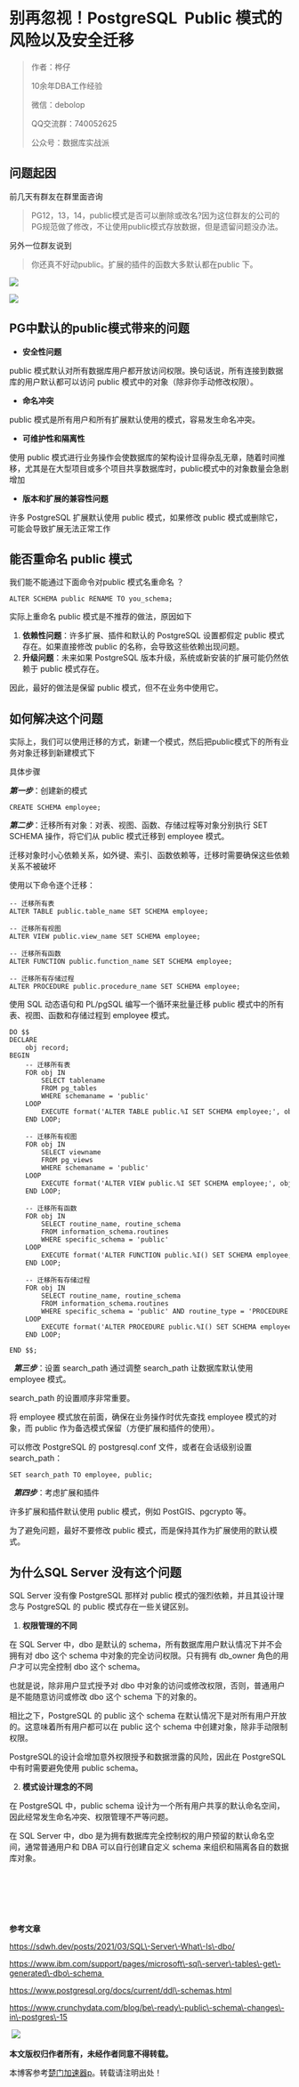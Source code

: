 
# 别再忽视！PostgreSQL  Public 模式的风险以及安全迁移



> 作者：桦仔 
> 
> 
> 10余年DBA工作经验
> 
> 
> 微信：debolop
> 
> 
> QQ交流群：740052625
> 
> 
> 公众号：数据库实战派


## 问题起因


前几天有群友在群里面咨询



> PG12，13，14，public模式是否可以删除或改名?因为这位群友的公司的PG规范做了修改，不让使用public模式存放数据，但是遗留问题没办法。


另外一位群友说到



> 你还真不好动public。扩展的插件的函数大多默认都在public 下。


![](https://img2024.cnblogs.com/blog/257159/202410/257159-20241019111702684-1864297381.png)


![](https://img2024.cnblogs.com/blog/257159/202410/257159-20241019111713710-1015154007.png)


## PG中默认的public模式带来的问题


* **安全性问题**


public 模式默认对所有数据库用户都开放访问权限。换句话说，所有连接到数据库的用户默认都可以访问 public 模式中的对象（除非你手动修改权限）。


* **命名冲突**


public 模式是所有用户和所有扩展默认使用的模式，容易发生命名冲突。


* **可维护性和隔离性**


使用 public 模式进行业务操作会使数据库的架构设计显得杂乱无章，随着时间推移，尤其是在大型项目或多个项目共享数据库时，public模式中的对象数量会急剧增加


* **版本和扩展的兼容性问题**


许多 PostgreSQL 扩展默认使用 public 模式，如果修改 public 模式或删除它，可能会导致扩展无法正常工作


## 能否重命名 public 模式


我们能不能通过下面命令对public 模式名重命名 ？



```
ALTER SCHEMA public RENAME TO you_schema;
```

实际上重命名 public 模式是不推荐的做法，原因如下


1. **依赖性问题**：许多扩展、插件和默认的 PostgreSQL 设置都假定 public 模式存在。如果直接修改 public 的名称，会导致这些依赖出现问题。
2. **升级问题**：未来如果 PostgreSQL 版本升级，系统或新安装的扩展可能仍然依赖于 public 模式存在。


因此，最好的做法是保留 public 模式，但不在业务中使用它。


## 如何解决这个问题


实际上，我们可以使用迁移的方式，新建一个模式，然后把public模式下的所有业务对象迁移到新建模式下


具体步骤


***第一步***：创建新的模式



```
CREATE SCHEMA employee;
```

***第二步***：迁移所有对象：对表、视图、函数、存储过程等对象分别执行 SET SCHEMA 操作，将它们从 public 模式迁移到 employee 模式。


迁移对象时小心依赖关系，如外键、索引、函数依赖等，迁移时需要确保这些依赖关系不被破坏


使用以下命令逐个迁移：



```
-- 迁移所有表
ALTER TABLE public.table_name SET SCHEMA employee;

-- 迁移所有视图
ALTER VIEW public.view_name SET SCHEMA employee;

-- 迁移所有函数
ALTER FUNCTION public.function_name SET SCHEMA employee;

-- 迁移所有存储过程
ALTER PROCEDURE public.procedure_name SET SCHEMA employee;
```

使用 SQL 动态语句和 PL/pgSQL 编写一个循环来批量迁移 public 模式中的所有表、视图、函数和存储过程到 employee 模式。



```
DO $$ 
DECLARE
    obj record;
BEGIN
    -- 迁移所有表
    FOR obj IN
        SELECT tablename
        FROM pg_tables
        WHERE schemaname = 'public'
    LOOP
        EXECUTE format('ALTER TABLE public.%I SET SCHEMA employee;', obj.tablename);
    END LOOP;

    -- 迁移所有视图
    FOR obj IN
        SELECT viewname
        FROM pg_views
        WHERE schemaname = 'public'
    LOOP
        EXECUTE format('ALTER VIEW public.%I SET SCHEMA employee;', obj.viewname);
    END LOOP;

    -- 迁移所有函数
    FOR obj IN
        SELECT routine_name, routine_schema
        FROM information_schema.routines
        WHERE specific_schema = 'public'
    LOOP
        EXECUTE format('ALTER FUNCTION public.%I() SET SCHEMA employee;', obj.routine_name);
    END LOOP;

    -- 迁移所有存储过程
    FOR obj IN
        SELECT routine_name, routine_schema
        FROM information_schema.routines
        WHERE specific_schema = 'public' AND routine_type = 'PROCEDURE'
    LOOP
        EXECUTE format('ALTER PROCEDURE public.%I() SET SCHEMA employee;', obj.routine_name);
    END LOOP;

END $$;
```

 
***第三步***：设置 search\_path 通过调整 search\_path 让数据库默认使用 employee 模式。


search\_path 的设置顺序非常重要。


将 employee 模式放在前面，确保在业务操作时优先查找 employee 模式的对象，而 public 作为备选模式保留（方便扩展和插件的使用）。


可以修改 PostgreSQL 的 postgresql.conf 文件，或者在会话级别设置 search\_path：



```
SET search_path TO employee, public;
```

 
***第四步***：考虑扩展和插件


许多扩展和插件默认使用 public 模式，例如 PostGIS、pgcrypto 等。


为了避免问题，最好不要修改 public 模式，而是保持其作为扩展使用的默认模式。


## 为什么SQL Server 没有这个问题


SQL Server 没有像 PostgreSQL 那样对 public 模式的强烈依赖，并且其设计理念与 PostgreSQL 的 public 模式存在一些关键区别。


1. **权限管理的不同**


在 SQL Server 中，dbo 是默认的 schema，所有数据库用户默认情况下并不会拥有对 dbo 这个 schema 中对象的完全访问权限。只有拥有 db\_owner 角色的用户才可以完全控制 dbo 这个 schema。


也就是说，除非用户显式授予对 dbo 中对象的访问或修改权限，否则，普通用户是不能随意访问或修改 dbo 这个 schema 下的对象的。


相比之下，PostgreSQL 的 public 这个 schema 在默认情况下是对所有用户开放的。这意味着所有用户都可以在 public 这个 schema 中创建对象，除非手动限制权限。


PostgreSQL的设计会增加意外权限授予和数据泄露的风险，因此在 PostgreSQL 中有时需要避免使用 public schema。


2. **模式设计理念的不同**


在 PostgreSQL 中，public schema 设计为一个所有用户共享的默认命名空间，因此经常发生命名冲突、权限管理不严等问题。


在 SQL Server 中，dbo 是为拥有数据库完全控制权的用户预留的默认命名空间，通常普通用户和 DBA 可以自行创建自定义 schema 来组织和隔离各自的数据库对象。


 


 



 


**参考文章**


https://sdwh.dev/posts/2021/03/SQL\-Server\-What\-Is\-dbo/


https://www.ibm.com/support/pages/microsoft\-sql\-server\-tables\-get\-generated\-dbo\-schema 


https://www.postgresql.org/docs/current/ddl\-schemas.html


https://www.crunchydata.com/blog/be\-ready\-public\-schema\-changes\-in\-postgres\-15


 ![](https://img2024.cnblogs.com/blog/257159/202409/257159-20240908204310924-1005667056.png)


**本文版权归作者所有，未经作者同意不得转载。**


 本博客参考[楚门加速器p](https://tianchuang88.com)。转载请注明出处！
